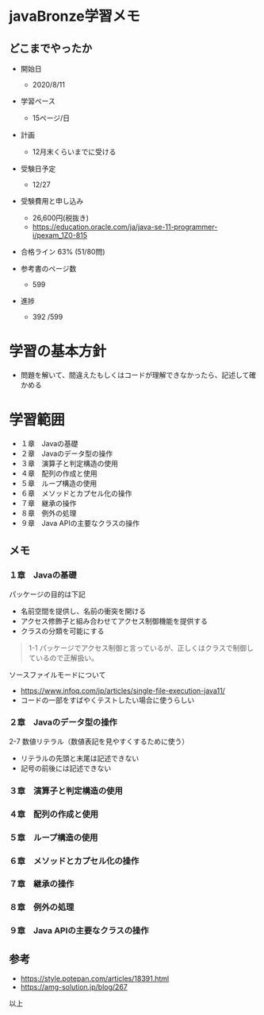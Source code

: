 javaBronze学習メモ
=================

## どこまでやったか

* 開始日
  * 2020/8/11

* 学習ペース
  * 15ページ/日

* 計画
  * 12月末くらいまでに受ける

* 受験日予定
  * 12/27

* 受験費用と申し込み
  * 26,600円(税抜き)
  * https://education.oracle.com/ja/java-se-11-programmer-i/pexam_1Z0-815

* 合格ライン 63% (51/80問)

* 参考書のページ数
  * 599


* 進捗
  *  392 /599


# 学習の基本方針

* 問題を解いて、間違えたもしくはコードが理解できなかったら、記述して確かめる

# 学習範囲

* １章　Javaの基礎
* ２章　Javaのデータ型の操作
* ３章　演算子と判定構造の使用
* ４章　配列の作成と使用
* ５章　ループ構造の使用
* ６章　メソッドとカプセル化の操作
* ７章　継承の操作
* ８章　例外の処理
* ９章　Java APIの主要なクラスの操作

## メモ

### １章　Javaの基礎

パッケージの目的は下記
* 名前空間を提供し、名前の衝突を開ける
* アクセス修飾子と組み合わせてアクセス制御機能を提供する
* クラスの分類を可能にする

> 1-1 パッケージでアクセス制御と言っているが、正しくはクラスで制御しているので正解扱い。

ソースファイルモードについて
* https://www.infoq.com/jp/articles/single-file-execution-java11/
* コードの一部をすばやくテストしたい場合に使うらしい

### ２章　Javaのデータ型の操作

2-7 数値リテラル（数値表記を見やすくするために使う）
* リテラルの先頭と末尾は記述できない
* 記号の前後には記述できない

### ３章　演算子と判定構造の使用

### ４章　配列の作成と使用

### ５章　ループ構造の使用

### ６章　メソッドとカプセル化の操作

### ７章　継承の操作

### ８章　例外の処理

### ９章　Java APIの主要なクラスの操作



## 参考
* https://style.potepan.com/articles/18391.html
* https://amg-solution.jp/blog/267

以上